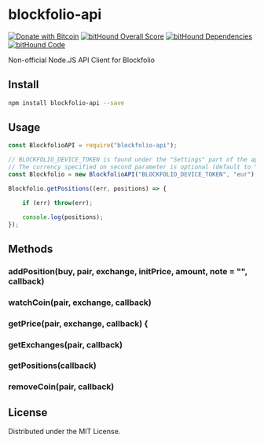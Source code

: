 # blockfolio-api

[![Donate with Bitcoin](https://en.cryptobadges.io/badge/micro/1LhMTZWBnRq6NTwWegYKdMUAiH9LrWEvyd)](https://en.cryptobadges.io/donate/1LhMTZWBnRq6NTwWegYKdMUAiH9LrWEvyd) [![bitHound Overall Score](https://www.bithound.io/github/bob6664569/blockfolio-api-client/badges/score.svg)](https://www.bithound.io/github/bob6664569/blockfolio-api-client) [![bitHound Dependencies](https://www.bithound.io/github/bob6664569/blockfolio-api-client/badges/dependencies.svg)](https://www.bithound.io/github/bob6664569/blockfolio-api-client/master/dependencies/npm) [![bitHound Code](https://www.bithound.io/github/bob6664569/blockfolio-api-client/badges/code.svg)](https://www.bithound.io/github/bob6664569/blockfolio-api-client)

Non-official Node.JS API Client for Blockfolio

Install
--
```sh
npm install blockfolio-api --save
```

Usage
--
```javascript
const BlockfolioAPI = require("blockfolio-api");

// BLOCKFOLIO_DEVICE_TOKEN is found under the "Settings" part of the app, in the bottom of the page
// The currency specified on second parameter is optional (default to "usd")
const Blockfolio = new BlockfolioAPI("BLOCKFOLIO_DEVICE_TOKEN", "eur");

Blockfolio.getPositions((err, positions) => {

    if (err) throw(err);

    console.log(positions);
});
```

Methods
-------
### addPosition(buy, pair, exchange, initPrice, amount, note = "", callback)

### watchCoin(pair, exchange, callback)

### getPrice(pair, exchange, callback) {

### getExchanges(pair, callback)

### getPositions(callback)

### removeCoin(pair, callback)

License
--
Distributed under the MIT License.
